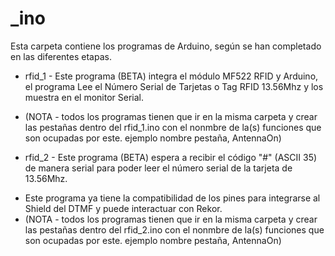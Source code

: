 ﻿# _ino

Esta carpeta contiene los programas de Arduino, según se han completado en las diferentes etapas.

   - rfid_1 - Este programa (BETA) integra el módulo MF522 RFID y Arduino, el programa Lee el Número Serial de Tarjetas o Tag RFID 13.56Mhz y los muestra en el monitor Serial.
   * (NOTA - todos los programas tienen que ir en la misma carpeta y crear las pestañas dentro del rfid_1.ino con el nonmbre de la(s) funciones que son ocupadas por este. ejemplo nombre pestaña, AntennaOn)

   - rfid_2 - Este programa (BETA) espera a recibir el código "#" (ASCII 35) de manera serial para poder leer el número serial de la tarjeta de 13.56Mhz.
   * Este programa ya tiene la compatibilidad de los pines para integrarse al Shield del DTMF y puede interactuar con Rekor.
   * (NOTA - todos los programas tienen que ir en la misma carpeta y crear las pestañas dentro del rfid_2.ino con el nonmbre de la(s) funciones que son ocupadas por este. ejemplo nombre pestaña, AntennaOn)